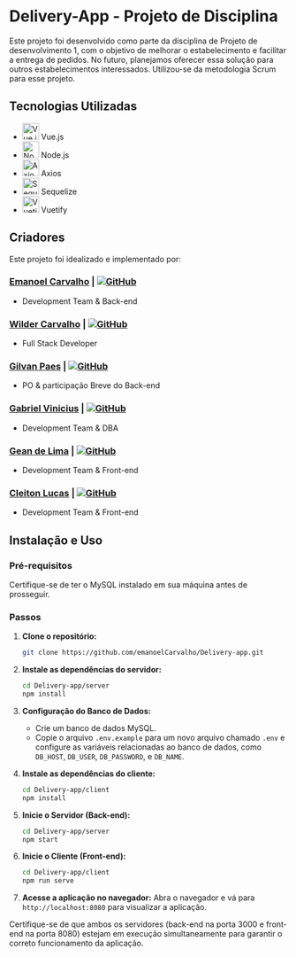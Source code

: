 # Delivery-App - Projeto de Disciplina

Este projeto foi desenvolvido como parte da disciplina de Projeto de desenvolvimento 1, com o objetivo de melhorar o estabelecimento e facilitar a entrega de pedidos. No futuro, planejamos oferecer essa solução para outros estabelecimentos interessados. Utilizou-se da metodologia Scrum para esse projeto.

## Tecnologias Utilizadas

- <img src="https://vuejs.org/images/logo.png" alt="Vue.js" width="30" height="30"> Vue.js
- <img src="https://nodejs.org/static/images/logos/nodejs-new-pantone-black.svg" alt="Node.js" width="30" height="30"> Node.js
- <img src="https://axios-http.com/assets/logo.svg" alt="Axios" width="30" height="30"> Axios
- <img src="https://sequelize.org/img/logo.svg" alt="Sequelize" width="30" height="30"> Sequelize
- <img src="https://cdn.vuetifyjs.com/images/logos/logo.svg" alt="Vuetify" width="30" height="30"> Vuetify

## Criadores

Este projeto foi idealizado e implementado por:

### [Emanoel Carvalho](https://www.linkedin.com/in/emanoelCarvalho/) | [![GitHub](https://img.shields.io/badge/GitHub-emanoelCarvalho-181717?logo=github)](https://github.com/emanoelCarvalho/)
- Development Team & Back-end

### [Wilder Carvalho](https://www.linkedin.com/in/wilder-carvalho/) | [![GitHub](https://img.shields.io/badge/GitHub-wcarvalho98-181717?logo=github)](http://github.com/wcarvalho98/)
- Full Stack Developer

### [Gilvan Paes](https://www.linkedin.com/in/gilvan-p-920631141/) | [![GitHub](https://img.shields.io/badge/GitHub-Gvjunior-181717?logo=github)](https://github.com/Gvjunior)
- PO & participação Breve do Back-end

### [Gabriel Vinicius](https://www.linkedin.com/in/gabriel-vinicius-4b7b96254) | [![GitHub](https://img.shields.io/badge/GitHub-Gabxxxx-181717?logo=github)](https://github.com/Gabxxxx)
- Development Team & DBA

### [Gean de Lima](https://github.com/Foccuns169) | [![GitHub](https://img.shields.io/badge/GitHub-Foccuns169-181717?logo=github)](https://github.com/Foccuns169)
- Development Team & Front-end

### [Cleiton Lucas](https://github.com/CleitonLucas) | [![GitHub](https://img.shields.io/badge/GitHub-CleitonLucas-181717?logo=github)](https://github.com/CleitonLucas)
- Development Team & Front-end

## Instalação e Uso

### Pré-requisitos

Certifique-se de ter o MySQL instalado em sua máquina antes de prosseguir.

### Passos

1. **Clone o repositório:**
    ```bash
    git clone https://github.com/emanoelCarvalho/Delivery-app.git
    ```

2. **Instale as dependências do servidor:**
    ```bash
    cd Delivery-app/server
    npm install
    ```

3. **Configuração do Banco de Dados:**
    - Crie um banco de dados MySQL.
    - Copie o arquivo `.env.example` para um novo arquivo chamado `.env` e configure as variáveis relacionadas ao banco de dados, como `DB_HOST`, `DB_USER`, `DB_PASSWORD`, e `DB_NAME`.

5. **Instale as dependências do cliente:**
    ```bash
    cd Delivery-app/client
    npm install
    ```

6. **Inicie o Servidor (Back-end):**
    ```bash
    cd Delivery-app/server
    npm start
    ```

7. **Inicie o Cliente (Front-end):**
    ```bash
    cd Delivery-app/client
    npm run serve
    ```

8. **Acesse a aplicação no navegador:**
    Abra o navegador e vá para `http://localhost:8080` para visualizar a aplicação.

Certifique-se de que ambos os servidores (back-end na porta 3000 e front-end na porta 8080) estejam em execução simultaneamente para garantir o correto funcionamento da aplicação.